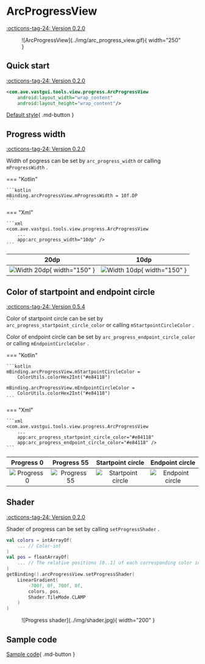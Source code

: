 # ArcProgressView

[:octicons-tag-24: Version 0.2.0](https://ave.entropy2020.cn/version/VastTools/#020)

<figure markdown>
  ![ArcProgressView](../img/arc_progress_view.gif){ width="250" }
</figure>

## Quick start

[:octicons-tag-24: Version 0.2.0](https://ave.entropy2020.cn/version/VastTools/#020)

```xml
<com.ave.vastgui.tools.view.progress.ArcProgressView
    android:layout_width="wrap_content"
    android:layout_height="wrap_content"/>
```

[Default style](https://github.com/SakurajimaMaii/Android-Vast-Extension/blob/develop/libraries/VastTools/src/main/res/values/styles.xml){ .md-button }

## Progress width

[:octicons-tag-24: Version 0.2.0](https://ave.entropy2020.cn/version/VastTools/#020)

Width of pogress can be set by `arc_progress_width` or calling `mProgressWidth` .

=== "Kotlin"

    ```kotlin
    mBinding.arcProgressView.mProgressWidth = 10f.DP
    ```

=== "Xml"

    ```xml
    <com.ave.vastgui.tools.view.progress.ArcProgressView
        ... 
        app:arc_progress_width="10dp" />
    ```

|                         20dp                         |                       10dp                        |
| :--------------------------------------------------: | :-----------------------------------------------: |
| ![Width 20dp](../img/progress_55.jpg){ width="150" } | ![Width 10dp](../img/width_10.jpg){ width="150" } |

## Color of startpoint and endpoint circle

[:octicons-tag-24: Version 0.5.4](https://ave.entropy2020.cn/version/VastTools/#054)

Color of startpoint circle can be set by `arc_progress_startpoint_circle_color` or calling `mStartpointCircleColor` .

Color of endpoint circle can be set by `arc_progress_endpoint_circle_color` or calling `mEndpointCircleColor` .

=== "Kotlin"

    ```kotlin
    mBinding.arcProgressView.mStartpointCircleColor =
        ColorUtils.colorHex2Int("#e84118")

    mBinding.arcProgressView.mEndpointCircleColor = 
        ColorUtils.colorHex2Int("#e84118")
    ```

=== "Xml"

    ```xml
    <com.ave.vastgui.tools.view.progress.ArcProgressView
        ... 
        app:arc_progress_startpoint_circle_color="#e84118"
        app:arc_progress_endpoint_circle_color="#e84118" />
    ```

|              Progress 0              |              Progress 55               |                 Startpoint circle                  |                Endpoint circle                 |
| :----------------------------------: | :------------------------------------: | :------------------------------------------------: | :--------------------------------------------: |
| ![Progress 0](../img/progress_0.jpg) | ![Progress 55](../img/progress_55.jpg) | ![Startpoint circle](../img/startpoint_circle.jpg) | ![Endpoint circle](../img/endpoint_circle.jpg) |

## Shader

[:octicons-tag-24: Version 0.2.0](https://ave.entropy2020.cn/version/VastTools/#020)

Shader of progress can be set by calling `setProgressShader` .

```kotlin
val colors = intArrayOf(
    ... // Color-int
)
val pos = floatArrayOf(
    ... // The relative positions [0..1] of each corresponding color in the colors array.
)
getBinding().arcProgressView.setProgressShader(
    LinearGradient(
        -700f, 0f, 700f, 0f,
        colors, pos,
        Shader.TileMode.CLAMP
    )
)
```

<figure markdown>
  ![Progress shader](../img/shader.jpg){ width="200" }
</figure>

## Sample code

[Sample code](https://github.com/SakurajimaMaii/Android-Vast-Extension/blob/develop/app/src/main/java/com/ave/vastgui/app/activity/view/ArcProgressViewActivity.kt){ .md-button }
